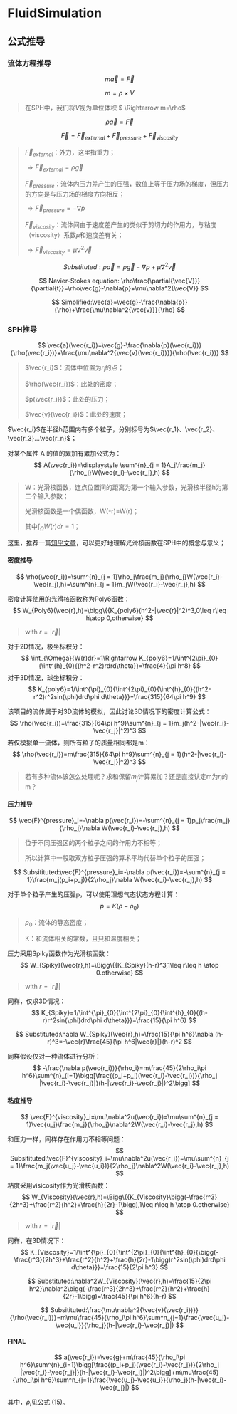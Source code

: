 # FluidSimulation

## 公式推导

### 流体方程推导

$$
m\vec{a}=\vec{F}
$$

$$
m = \rho\times V
$$

>   在SPH中，我们将$V$视为单位体积 $ \Rightarrow m=\rho$

$$
\rho\vec{a}=\vec{F}
$$

$$
\vec{F}=\vec{F}_{external}+\vec{F}_{pressure}+\vec{F}_{viscosity}
$$

>   $\vec{F}_{external}$：外力，这里指重力；
>
>   $\Rightarrow \vec{F}_{external}=\rho\vec{g}$
>
>   $\vec{F}_{pressure}$：流体内压力差产生的压强，数值上等于压力场的梯度，但压力的方向是与压力场的梯度方向相反；
>
>   $\Rightarrow\vec{F}_{pressure}=-\nabla p$
>
>   $\vec{F}_{viscosity}$：流体间由于速度差产生的类似于剪切力的作用力，与粘度（viscosity）系数$\mu$和速度差有关；
>
>   $\Rightarrow\vec{F}_{viscosity}=\mu\nabla^2{\vec{v}}$

$$
Substituted: \rho\vec{a}=\rho\vec{g}-\nabla{p}+\mu\nabla^2{\vec{v}}
$$

$$
Navier-Stokes equation: \rho\frac{\partial{\vec{V}}}{\partial{t}}=\rho\vec{g}-\nabla{p}+\mu\nabla^2{\vec{V}}
$$

$$
Simplified:\vec{a}=\vec{g}-\frac{\nabla{p}}{\rho}+\frac{\mu\nabla^2{\vec{v}}}{\rho}
$$

### SPH推导

$$
\vec{a}(\vec{r_i})=\vec{g}-\frac{\nabla{p}(\vec{r_i})}{\rho(\vec{r_i})}+\frac{\mu\nabla^2{\vec{v}(\vec{r_i})}}{\rho(\vec{r_i})}
$$

>   $\vec{r_i}$：流体中位置为$r_i$的点；
>
>   $\rho(\vec{r_i})$：此处的密度；
>
>   $p(\vec{r_i})$：此处的压力；
>
>   $\vec{v}(\vec{r_i})$：此处的速度；

$\vec{r_i}$在半径h范围内有多个粒子，分别标号为$\vec{r_1}、\vec{r_2}、\vec{r_3}...\vec{r_n}$；

对某个属性 A 的值的累加有累加公式为：
$$
A(\vec{r_i})=\displaystyle \sum^{n}_{j = 1}A_j\frac{m_j}{\rho_j}W(\vec{r_i}-\vec{r_j},h)
$$

>   W：光滑核函数，连点位置间的距离为第一个输入参数，光滑核半径h为第二个输入参数；
>
>   光滑核函数是一个偶函数，W(-r)=W(r)；
>
>   其中$\int_{\Omega}{W(r)dr}=1$；

这里，推荐一篇[知乎文章](https://zhuanlan.zhihu.com/p/26520812?from_voters_page=true)，可以更好地理解光滑核函数在SPH中的概念与意义；

#### 密度推导
$$
\rho(\vec{r_i})=\sum^{n}_{j = 1}\rho_j\frac{m_j}{\rho_j}W(\vec{r_i}-\vec{r_j},h)=\sum^{n}_{j = 1}m_jW(\vec{r_i}-\vec{r_j},h)
$$

密度计算使用的光滑核函数称为Poly6函数：
$$
W_{Poly6}(\vec{r},h)=\bigg\{{K_{poly6}(h^2-|\vec{r}|^2)^3,0\leq r\leq h\atop 0,otherwise}
$$

>   with $r=|\vec{r}|$

对于2D情况，极坐标积分：
$$
\int_{\Omega}{W(r)dr}=1\Rightarrow K_{poly6}=1/\int^{2\pi}_{0}{\int^{h}_{0}{(h^2-r^2)rdrd\theta}}=\frac{4}{\pi h^8}
$$
对于3D情况，球坐标积分：
$$
K_{poly6}=1/\int^{\pi}_{0}{\int^{2\pi}_{0}{\int^{h}_{0}{(h^2-r^2)r^2sin(\phi)drd\phi d\theta}}}=\frac{315}{64\pi h^9}
$$

该项目的流体属于对3D流体的模拟，因此讨论3D情况下的密度计算公式：
$$
\rho(\vec{r_i})=\frac{315}{64\pi h^9}\sum^{n}_{j = 1}m_j(h^2-|\vec{r_i}-\vec{r_j}|^2)^3
$$
若仅模拟单一流体，则所有粒子的质量相同都是m：
$$
\rho(\vec{r_i})=m\frac{315}{64\pi h^9}\sum^{n}_{j = 1}(h^2-|\vec{r_i}-\vec{r_j}|^2)^3
$$

>   若有多种流体该怎么处理呢？求和保留$m_j$计算累加？还是直接认定m为$r_i$的m？

#### 压力推导

$$
\vec{F}^{pressure}_i=-\nabla p(\vec{r_i})=-\sum^{n}_{j = 1}p_j\frac{m_j}{\rho_j}\nabla W(\vec{r_i}-\vec{r_j},h)
$$

>   位于不同压强区的两个粒子之间的作用力不相等；
>
>   所以计算中一般取双方粒子压强的算术平均代替单个粒子的压强；

$$
Subsitituted:\vec{F}^{pressure}_i=-\nabla p(\vec{r_i})=-\sum^{n}_{j = 1}\frac{m_j(p_i+p_j)}{2\rho_j}\nabla W(\vec{r_i}-\vec{r_j},h)
$$

对于单个粒子产生的压强p，可以使用理想气态状态方程计算：
$$
p = K(\rho-\rho_0)
$$

>   $\rho_0$：流体的静态密度；
>
>   K：和流体相关的常数，且只和温度相关；

压力采用Spiky函数作为光滑核函数：
$$
W_{Spiky}(\vec{r},h)=\Bigg\{{K_{Spiky}(h-r)^3,1\leq r\leq h \atop 0.otherwise}
$$

>   with $r=|\vec{r}|$

同样，仅求3D情况：
$$
K_{Spiky}=1/\int^{\pi}_{0}{\int^{2\pi}_{0}{\int^{h}_{0}{(h-r)r^2sin(\phi)drd\phi d\theta}}}=\frac{15}{\pi h^6}
$$

$$
Substituted:\nabla W_{Spiky}(\vec{r},h)=\frac{15}{\pi h^6}\nabla (h-r)^3=-\vec{r}\frac{45}{\pi h^6|\vec{r}|}(h-r)^2
$$

同样假设仅对一种流体进行分析：
$$
-\frac{\nabla p(\vec{r_i})}{\rho_i}=m\frac{45}{2\rho_i\pi h^6}\sum^{n}_{i=1}\bigg[\frac{(p_i+p_j)(\vec{r_i}-\vec{r_j})}{\rho_j |\vec{r_i}-\vec{r_j}|}(h-|\vec{r_i}-\vec{r_j}|)^2\bigg]
$$

#### 粘度推导

$$
\vec{F}^{viscosity}_i=\mu\nabla^2u(\vec{r_i})=\mu\sum^{n}_{j = 1}\vec{u_j}\frac{m_j}{\rho_j}\nabla^2W(\vec{r_i}-\vec{r_j},h)
$$

和压力一样，同样存在作用力不相等问题：
$$
Subsitituted:\vec{F}^{viscosity}_i=\mu\nabla^2u(\vec{r_i})=\mu\sum^{n}_{j = 1}\frac{m_j(\vec{u_j}-\vec{u_i})}{2\rho_j}\nabla^2W(\vec{r_i}-\vec{r_j},h)
$$
粘度采用visicosity作为光滑核函数：
$$
W_{Viscosity}(\vec{r},h)=\Bigg\{{K_{Viscosity}\bigg(-\frac{r^3}{2h^3}+\frac{r^2}{h^2}+\frac{h}{2r}-1\bigg),1\leq r\leq h \atop 0.otherwise}
$$

>   with $r=|\vec{r}|$

同样，在3D情况下：
$$
K_{Viscosity}=1/\int^{\pi}_{0}{\int^{2\pi}_{0}{\int^{h}_{0}{\bigg(-\frac{r^3}{2h^3}+\frac{r^2}{h^2}+\frac{h}{2r}-1\bigg)r^2sin(\phi)drd\phi d\theta}}}=\frac{15}{2\pi h^3}
$$

$$
Substituted:\nabla^2W_{Viscosity}(\vec{r},h)=\frac{15}{2\pi h^2}\nabla^2\bigg(-\frac{r^3}{2h^3}+\frac{r^2}{h^2}+\frac{h}{2r}-1\bigg)=\frac{45}{\pi h^6}(h-r)
$$

$$
Subsitituted:\frac{\mu\nabla^2{\vec{v}(\vec{r_i})}}{\rho(\vec{r_i})}=m\mu\frac{45}{\rho_i\pi h^6}\sum^n_{j=1}\frac{\vec{u_j}-\vec{u_i}}{\rho_j}(h-|\vec{r_i}-\vec{r_j}|)
$$

#### FINAL

$$
a(\vec{r_i})=\vec{g}+m\frac{45}{\rho_i\pi h^6}\sum^{n}_{i=1}\bigg[\frac{(p_i+p_j)(\vec{r_i}-\vec{r_j})}{2\rho_j |\vec{r_i}-\vec{r_j}|}(h-|\vec{r_i}-\vec{r_j}|)^2\bigg]+m\mu\frac{45}{\rho_i\pi h^6}\sum^n_{j=1}\frac{\vec{u_j}-\vec{u_i}}{\rho_j}(h-|\vec{r_i}-\vec{r_j}|)
$$

其中，$\rho_i$见公式 (15)。

